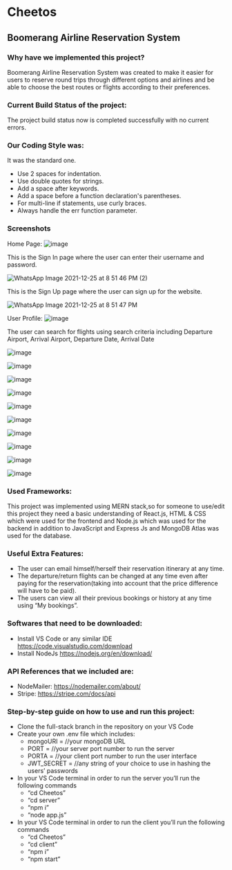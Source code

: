 # Cheetos

## Boomerang Airline Reservation System 

### Why have we implemented this project?
Boomerang Airline Reservation System was created to make it easier for users to reserve round trips through different options and airlines and be able to choose the best routes or flights according to their preferences.

### Current Build Status of the project:
The project build status now is completed successfully with no current errors.

### Our Coding Style was:
It was the standard one.
* Use 2 spaces for indentation.
* Use double quotes for strings.
* Add a space after keywords.
* Add a space before a function declaration's parentheses.
* For multi-line if statements, use curly braces.
* Always handle the err function parameter.


### Screenshots

Home Page:
![image](https://github.com/Sai-Swetha0925/Boomerang-main/assets/162849433/59eed033-f2f6-438d-89d4-b65d8007eb18)

This is the Sign In page where the user can enter their username and password.

![WhatsApp Image 2021-12-25 at 8 51 46 PM (2)](https://user-images.githubusercontent.com/89047287/147393310-ee9964b4-e9b4-4070-9c6d-2f4fb9a7c409.jpeg)

This is the Sign Up page where the user can sign up for the website. 

![WhatsApp Image 2021-12-25 at 8 51 47 PM](https://user-images.githubusercontent.com/89047287/147393345-6752077d-49d5-4f5b-bf88-bf5b16a76719.jpeg)

User Profile:
![image](https://github.com/Sai-Swetha0925/Boomerang-main/assets/162849433/6e106604-aa04-4e08-bdda-7961783b59b9)


The user can search for flights using search criteria including Departure Airport, Arrival Airport, Departure Date, Arrival Date 

![image](https://github.com/Sai-Swetha0925/Boomerang-main/assets/162849433/324cf0a5-dfc1-4697-a3da-2a90020cc7cc)

![image](https://github.com/Sai-Swetha0925/Boomerang-main/assets/162849433/cdef7291-fe96-44d9-8f03-824cca5ea432)


![image](https://github.com/Sai-Swetha0925/Boomerang-main/assets/162849433/9e95e3d2-12eb-45ee-9d2a-efe29df9219c)

![image](https://github.com/Sai-Swetha0925/Boomerang-main/assets/162849433/35063edf-b8c3-4350-b755-466a96ad9661)

![image](https://github.com/Sai-Swetha0925/Boomerang-main/assets/162849433/e26bb222-bde7-40da-9cd4-baa9f684245a)

![image](https://github.com/Sai-Swetha0925/Boomerang-main/assets/162849433/cbb151be-e4ab-4f2d-a6eb-dc982465c14c)

![image](https://github.com/Sai-Swetha0925/Boomerang-main/assets/162849433/5ad1f0cc-f5b4-4f0a-8c9d-ef74f6fccbfa)

![image](https://github.com/Sai-Swetha0925/Boomerang-main/assets/162849433/9c07bee2-0843-4222-b719-f6bd547ff2c2)

![image](https://github.com/Sai-Swetha0925/Boomerang-main/assets/162849433/8f0e9e65-f2b4-4528-afb6-ffb39cc9e0c0)

![image](https://github.com/Sai-Swetha0925/Boomerang-main/assets/162849433/28f6e9ca-7b2b-43ea-ab5d-1a94cf6d9e55)


### Used Frameworks:
This project was implemented using MERN stack,so for someone to use/edit this project they need a basic understanding of React.js, HTML & CSS which were used for the frontend and Node.js  which was used for the backend in addition to JavaScript and Express Js and MongoDB Atlas was used for the database.

### Useful Extra Features:
* The user can email himself/herself their reservation itinerary at any time.
* The departure/return flights can be changed at any time even after paying for the reservation(taking into account that the price difference will have to be paid).
* The users can view all their previous bookings or history at any time using “My bookings”.

   

### Softwares that need to be downloaded:
* Install VS Code or any similar IDE https://code.visualstudio.com/download 
* Install NodeJs  https://nodejs.org/en/download/ 

### API References that we included are:
* NodeMailer: https://nodemailer.com/about/
* Stripe: https://stripe.com/docs/api 


### Step-by-step guide on how to use and run this project:
* Clone the full-stack branch in the repository on your VS Code 
* Create your own .env file which includes: 
    * mongoURI = //your mongoDB URL
    * PORT = //your server port number to run the server
    * PORTA = //your client port number to run the user interface
    * JWT_SECRET = //any string of your choice to use in hashing the users’ passwords
* In your VS Code terminal in order to run the server you’ll run the following commands
    * “cd Cheetos”
    * “cd server”
    * “npm i”
    * “node app.js”
* In your VS Code terminal in order to run the client you’ll run the following commands
    * “cd Cheetos”
    * “cd client”
    * “npm i”
    * “npm start”


